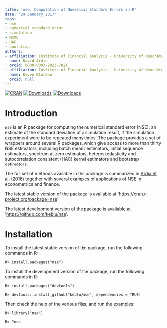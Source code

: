 ```yaml
---
title: 'nse: Computation of Numerical Standard Errors in R'
date: "24 January 2017"
tags:
- nse
- numerical standard error
- simulation
- MCMC
- HAC
- bootstrap
authors:
- affiliation: Institute of Financial Analysis - University of Neuchâtel
  name: David Ardia
  orcid: 0000-0003-2823-782X
- affiliation: Institute of Financial Analysis - University of Neuchâtel
  name: Keven Bluteau
  orcid: null
---
```


[![CRAN](http://www.r-pkg.org/badges/version/nse)](https://cran.r-project.org/package=nse) 
[![Downloads](http://cranlogs.r-pkg.org/badges/nse?color=brightgreen)](http://www.r-pkg.org/pkg/nse)
[![Downloads](http://cranlogs.r-pkg.org/badges/grand-total/nse?color=brightgreen)](http://www.r-pkg.org/pkg/nse)

# Introduction

`nse` is an R package for computing the numerical standard error (NSE), an estimate 
of the standard deviation of a simulation result, if the simulation experiment were to be repeated 
many times. The package provides a set of wrappers around several R packages, which give access to 
more than thirty NSE estimators, including batch means estimators, initial sequence 
estimators, spectrum at zero estimators, heteroskedasticity and autocorrelation 
consistent (HAC) kernel estimators and bootstrap estimators. 

The full set of methods available in the package is summarized in [Ardia et al. (2016)](https://papers.ssrn.com/sol3/papers.cfm?abstract_id=2741587) together with several examples of applications of NSE in econometrics and finance.

The latest stable version of the package is available at 'https://cran.r-project.org/package=nse'

The latest development version of the package is available at 'https://github.com/keblu/nse'.

# Installation
To install the latest stable version of the package, run the following commands in R:

    R> install.packages("nse")

To install the development version of the package, run the following commands in R:

    R> install.packages("devtools")

    R> devtools::install_github("keblu/nse", dependencies = TRUE)

Then check the help of the various files, and run the examples:

    R> library("nse")

    R> ?nse
